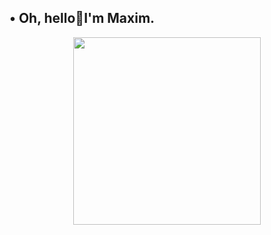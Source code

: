 ## • Oh, hello👋I'm Maxim.
<div id="header" align="center">
  <img src="https://i.imgur.com/4SdB78W.gif" width="300" height="300"/>
</div>
<!--
**Kiselyaka/Kiselyaka** is a ✨ _special_ ✨ repository because its `README.md` (this file) appears on your GitHub profile.

Here are some ideas to get you started:

- 🔭 I’m currently working on ...
- 🌱 I’m currently learning ...
- 👯 I’m looking to collaborate on ...
- 🤔 I’m looking for help with ...
- 💬 Ask me about ...
- 📫 How to reach me: ...
- 😄 Pronouns: ...
- ⚡ Fun fact: ...
-->
